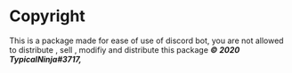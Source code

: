 # Copyright

This is a package made for ease of use of discord bot, you are not allowed to distribute , sell , modifiy and distribute this package
**_© 2020 TypicalNinja#3717,_** 
